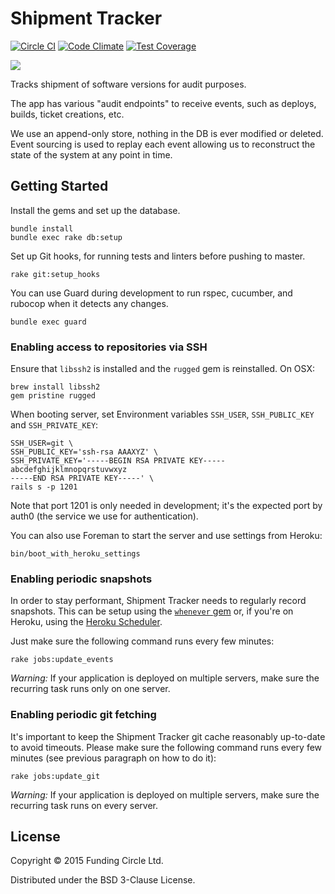 # Shipment Tracker
[![Circle CI](https://img.shields.io/circleci/project/FundingCircle/shipment_tracker/master.svg)](https://circleci.com/gh/FundingCircle/shipment_tracker)
[![Code Climate](https://img.shields.io/codeclimate/github/FundingCircle/shipment_tracker.svg)](https://codeclimate.com/github/FundingCircle/shipment_tracker)
[![Test Coverage](https://img.shields.io/codeclimate/coverage/github/FundingCircle/shipment_tracker.svg)](https://codeclimate.com/github/FundingCircle/shipment_tracker)

[![](http://i.imgur.com/VkjlJmj.jpg)](https://www.flickr.com/photos/britishlibrary/11237769263/)

Tracks shipment of software versions for audit purposes.

The app has various "audit endpoints" to receive events,
such as deploys, builds, ticket creations, etc.

We use an append-only store, nothing in the DB is ever modified or deleted.
Event sourcing is used to replay each event allowing us to reconstruct the state
of the system at any point in time.

## Getting Started

Install the gems and set up the database.

```
bundle install
bundle exec rake db:setup
```

Set up Git hooks, for running tests and linters before pushing to master.

```
rake git:setup_hooks
```

You can use Guard during development to run rspec, cucumber, and rubocop when it detects any changes.

```
bundle exec guard
```

### Enabling access to repositories via SSH

Ensure that `libssh2` is installed and the `rugged` gem is reinstalled. On OSX:

```
brew install libssh2
gem pristine rugged
```

When booting server, set Environment variables `SSH_USER`, `SSH_PUBLIC_KEY` and `SSH_PRIVATE_KEY`:

```
SSH_USER=git \
SSH_PUBLIC_KEY='ssh-rsa AAAXYZ' \
SSH_PRIVATE_KEY='-----BEGIN RSA PRIVATE KEY-----
abcdefghijklmnopqrstuvwxyz
-----END RSA PRIVATE KEY-----' \
rails s -p 1201
```

Note that port 1201 is only needed in development; it's the expected port by auth0 (the service we use for authentication).

You can also use Foreman to start the server and use settings from Heroku:

```
bin/boot_with_heroku_settings
```

### Enabling periodic snapshots

In order to stay performant, Shipment Tracker needs to regularly record snapshots. This can be setup using the
[`whenever` gem](https://github.com/javan/whenever) or, if you're on Heroku, using the
[Heroku Scheduler](https://devcenter.heroku.com/articles/scheduler).

Just make sure the following command runs every few minutes:

```
rake jobs:update_events
```

*Warning:* If your application is deployed on multiple servers, make sure the recurring task runs only on one server.

### Enabling periodic git fetching

It's important to keep the Shipment Tracker git cache reasonably up-to-date to avoid timeouts. Please make
sure the following command runs every few minutes (see previous paragraph on how to do it):

```
rake jobs:update_git
```

*Warning:* If your application is deployed on multiple servers, make sure the recurring task runs on every server.

## License

Copyright © 2015 Funding Circle Ltd.

Distributed under the BSD 3-Clause License.
